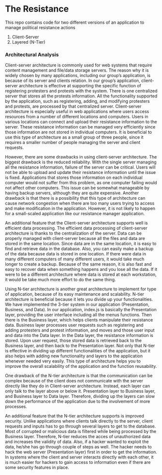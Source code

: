 # The Resistance

This repo contains code for two different versions of an application to manage political resistance actions

1. Client-Server
2. Layered (N-Tier)

### Architectural Analysis

Client-server architecture is commonly used for web systems that require content management and file/data storage servers. The reason why it is widely chosen by many applications, including our group’s application, is because of its server and clients relation. In our group’s application, client-server architecture is effective at supporting the specific function of registering protesters and protests with the system. There is one centralized server that stores all the protests information. All the functionality supported by the application, such as registering, adding, and modifying protesters and protests, are processed by that centralized server. Client-server architecture is especially useful in web applications where users access resources from a number of different locations and computers. Users in various locations can connect and upload their resistance information to the server. These resistance information can be managed very efficiently since those information are not stored in individual computers. It is beneficial to use this type of architecture as a small group of three people, since it requires a smaller number of people managing the server and client requests. 

However, there are some drawbacks in using client-server architecture. The biggest drawback is the reduced reliability. With the single server managing all the resistance information, failure of the server can be critical. Users will not be able to upload and update their resistance information until the issue is fixed. Applications that stores those information on each individual computer would not suffer from this problem, as one computer failing would not affect other computers. This issue can be somewhat manageable by having backup servers, although they are quite expensive. Another drawback is that there is a possibility that this type of architecture can cause network congestion when there are too many users trying to access and make modification in the application. However, it is not likely to happen for a small-scaled application like our resistance manager application.

An additional feature that the Client-server architecture supports well is efficient data processing. The efficient data processing of client-server architecture is thanks to the centralization of the server. Data can be properly managed with client-server because all the files and data are stored in the same location. Since data are in the same location, it is easy to find and retrieve data in the database. Also, you can easily make a backup of the data because data is stored in one location. If there were data in many different computers of many different users, it would take much longer to create a backup. Because of the same reason, it is also fast and easy to recover data when something happens and you lose all the data. If it were to be a different architecture where data is stored at each workstation, it would be take much more effort to do the same thing. 

Using N-tier architecture is another great architecture to implement for type of application, because of its easy maintenance and scalability. N-tier architecture is beneficial because it lets you divide up your functionalities. We have implemented the 3-tier system in our application (Presentation, Business, and Data). In our application, index.js is basically the Presentation layer, providing the user interface including all the menus functions. Then there is the Business layer, which helps clients manipulate their resistance data. Business layer processes user requests such as registering and adding protesters and protest information, and moves and those user input and data into the Data layer. In the Data layer, the resistance information is stored. Upon user request, those stored data is retrieved back to the Business layer, and then back to the Presentation layer. Not only that N-tier is effective in dividing up different functionalities of the application, but it also helps with adding new functionality and layers to the application whenever needed very easily. This type of architecture helps you to improve the overall scalability of the application and the function reusability. 

One drawback of the N-tier architecture is that the communication can be complex because of the client does not communicate with the server directly like they do in Client-server architecture. Instead, each layer can only talk to the layer above or below it. Presentation layer to Business layer, and Business layer to Data layer. Therefore, dividing up the layers can slow down the performance of the application due to the involvement of more processes.

An additional feature that the N-tier architecture supports is improved security. Unlike applications where clients talk directly to the server, client requests and inputs has to go through several layers to get to the database. Most of corrupted or malicious data is filtered while being processed by the Business layer. Therefore, N-tier reduces the acces of unauthorized data and increases the validity of data. Also, if a hacker wanted to exploit the data, he/she has go through couple of steps as well. The hacker needs to hack the web server (Presentation layer) first in order to get the information. In systems where the client and server interacts directly with each other, it is much easier for hackers to gain access to information even if there are some security features in place. 
